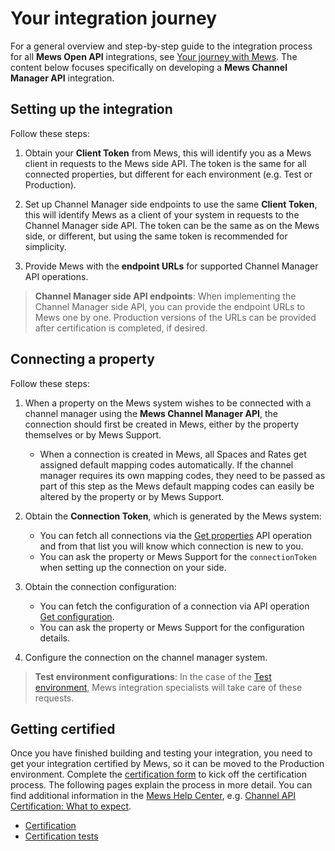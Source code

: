 # Your integration journey

For a general overview and step-by-step guide to the integration process for all **Mews Open API** integrations, see [Your journey with Mews](https://mews-systems.gitbook.io/open-api/your-journey). The content below focuses specifically on developing a **Mews Channel Manager API** integration.

## Setting up the integration

Follow these steps:

1. Obtain your **Client Token** from Mews, this will identify you as a Mews client in requests to the Mews side API. The token is the same for all connected properties, but different for each environment (e.g. Test or Production).

2. Set up Channel Manager side endpoints to use the same **Client Token**, this will identify Mews as a client of your system in requests to the Channel Manager side API. The token can be the same as on the Mews side, or different, but using the same token is recommended for simplicity.

3. Provide Mews with the **endpoint URLs** for supported Channel Manager API operations.

> **Channel Manager side API endpoints**: When implementing the Channel Manager side API, you can provide the endpoint URLs to Mews one by one. Production versions of the URLs can be provided after certification is completed, if desired.

## Connecting a property

Follow these steps:

1. When a property on the Mews system wishes to be connected with a channel manager using the **Mews Channel Manager API**, the connection should first be created in Mews, either by the property themselves or by Mews Support.
   * When a connection is created in Mews, all Spaces and Rates get assigned default mapping codes automatically. If the channel manager requires its own mapping codes, they need to be passed as part of this step as the Mews default mapping codes can easily be altered by the property or by Mews Support.

2. Obtain the **Connection Token**, which is generated by the Mews system:
   * You can fetch all connections via the [Get properties](../mews-operations/configuration.md#get-properties) API operation and from that list you will know which connection is new to you.
   * You can ask the property or Mews Support for the `connectionToken` when setting up the connection on your side.

3. Obtain the connection configuration:
   * You can fetch the configuration of a connection via API operation [Get configuration](../mews-operations/configuration.md#get-configuration).
   * You can ask the property or Mews Support for the configuration details.

4. Configure the connection on the channel manager system.

> **Test environment configurations**: In the case of the [Test environment](../guidelines/environments.md), Mews integration specialists will take care of these requests.

## Getting certified

Once you have finished building and testing your integration, you need to get your integration certified by Mews, so it can be moved to the Production environment. Complete the [certification form](https://mews.typeform.com/to/ehTUz7) to kick off the certification process.
The following pages explain the process in more detail. You can find additional information in the [Mews Help Center](https://help.mews.com), e.g. [Channel API Certification: What to expect](https://help.mews.com/s/article/channel-api-certification-what-to-expect?language=en_US).

* [Certification](certification.md)
* [Certification tests](certification-tests.md)
